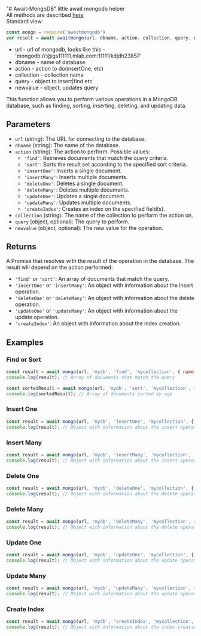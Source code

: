 "# Await-MongoDB" 
little await mongodb helper <br/>
All methods are described [here](https://www.w3schools.com/nodejs/nodejs_mongodb.asp) <br/>
Standard view: 
```js
const mongo = require('awaitmongodb')
var result = await awaitmongo(url, dbname, action, collection, query, newvalue)
```
* url - url of mongodb, looks like this - 'mongodb://<dbuser>:<dbpassword>@gs111111.mlab.com:11111/kdjdh23857'
* dbname - name of database
* action - action to do(insertOne, etc)
* collection - collection name
* query - object to insert|find etc
* newvalue - object, updates query

This function allows you to perform various operations in a MongoDB database, such as finding, sorting, inserting, deleting, and updating data.

## Parameters

- `url` (string): The URL for connecting to the database.
- `dbname` (string): The name of the database.
- `action` (string): The action to perform. Possible values:
  - `'find'`: Retrieves documents that match the query criteria.
  - `'sort'`: Sorts the result set according to the specified sort criteria.
  - `'insertOne'`: Inserts a single document.
  - `'insertMany'`: Inserts multiple documents.
  - `'deleteOne'`: Deletes a single document.
  - `'deleteMany'`: Deletes multiple documents.
  - `'updateOne'`: Updates a single document.
  - `'updateMany'`: Updates multiple documents.
  - `'createIndex'`: Creates an index on the specified field(s).
- `collection` (string): The name of the collection to perform the action on.
- `query` (object, optional): The query to perform.
- `newvalue` (object, optional): The new value for the operation.

## Returns

A Promise that resolves with the result of the operation in the database. The result will depend on the action performed:

- `'find'` or `'sort'`: An array of documents that match the query.
- `'insertOne'` or `'insertMany'`: An object with information about the insert operation.
- `'deleteOne'` or `'deleteMany'`: An object with information about the delete operation.
- `'updateOne'` or `'updateMany'`: An object with information about the update operation.
- `'createIndex'`: An object with information about the index creation.

## Examples

### Find or Sort

```javascript
const result = await mongo(url, 'mydb', 'find', 'mycollection', { name: 'John' });
console.log(result); // Array of documents that match the query

const sortedResult = await mongo(url, 'mydb', 'sort', 'mycollection', { name: 'John' }, { age: 1 });
console.log(sortedResult); // Array of documents sorted by age
```

### Insert One

```javascript
const result = await mongo(url, 'mydb', 'insertOne', 'mycollection', { name: 'John' });
console.log(result); // Object with information about the insert operation
```

### Insert Many

```javascript
const result = await mongo(url, 'mydb', 'insertMany', 'mycollection', [{ name: 'John' }, { name: 'Doe' }]);
console.log(result); // Object with information about the insert operation
```

### Delete One

```javascript
const result = await mongo(url, 'mydb', 'deleteOne', 'mycollection', { name: 'John' });
console.log(result); // Object with information about the delete operation
```

### Delete Many

```javascript
const result = await mongo(url, 'mydb', 'deleteMany', 'mycollection', { name: 'John' });
console.log(result); // Object with information about the delete operation
```

### Update One

```javascript
const result = await mongo(url, 'mydb', 'updateOne', 'mycollection', { name: 'John' }, { $set: { age: 30 } });
console.log(result); // Object with information about the update operation
```

### Update Many

```javascript
const result = await mongo(url, 'mydb', 'updateMany', 'mycollection', { name: 'John' }, { $set: { age: 30 } });
console.log(result); // Object with information about the update operation
```

### Create Index

```javascript
const result = await mongo(url, 'mydb', 'createIndex', 'mycollection', { name: 1 });
console.log(result); // Object with information about the index creation
```